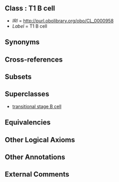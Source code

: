 
## Class : T1 B cell

 * *IRI* = http://purl.obolibrary.org/obo/CL_0000958
 * *Label* = T1 B cell

## Synonyms


## Cross-references


## Subsets


## Superclasses

 * [transitional stage B cell](../../CL/18/CL_0000818.md)

## Equivalencies


## Other Logical Axioms


## Other Annotations


## External Comments

